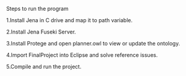 Steps to run the program

1.Install Jena in C drive and map it to path variable.


2.Install Jena Fuseki Server.


3.Install Protege and open planner.owl to view or update the ontology.


4.Import  FinalProject into Eclipse and solve reference issues.


5.Compile and run the project.


